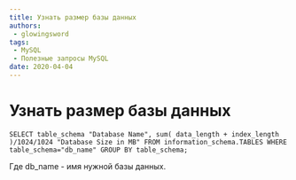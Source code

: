 ```yaml
---
title: Узнать размер базы данных
authors: 
 - glowingsword
tags:
 - MySQL
 - Полезные запросы MySQL
date: 2020-04-04
---
```

# Узнать размер базы данных

``` mysql
SELECT table_schema "Database Name", sum( data_length + index_length )/1024/1024 "Database Size in MB" FROM information_schema.TABLES WHERE table_schema="db_name" GROUP BY table_schema;
```

Где db\_name - имя нужной базы данных.